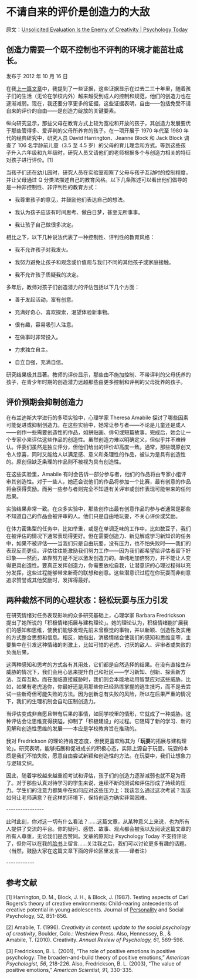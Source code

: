 # 不请自来的评价是创造力的大敌

原文：[Unsolicited Evaluation Is the Enemy of Creativity | Psychology Today](https://www.psychologytoday.com/us/blog/freedom-learn/201210/unsolicited-evaluation-is-the-enemy-creativity)

## 创造力需要一个既不控制也不评判的环境才能茁壮成长。

发布于 2012 年 10 月 16 日

在我[上一篇文章](https://www.psychologytoday.com/us/blog/freedom-learn/201209/children-s-freedom-has-declined-so-has-their-creativity)中，我提到了一些证据，这些证据显示在过去二三十年里，随着孩子们的生活（无论在学校内外）越来越受到成人的控制和规范，他们的创造力也在逐渐减弱。现在，我还要分享更多的证据，这些证据表明，自由——包括免受不请自来的评价的自由——是创造力绽放的关键要素。

纵向研究显示，那些父母在教育方式上较为宽松和开放的孩子，其创造力发展要优于那些管得多、爱评判的父母所养育的孩子。在一项开展于 1970 年代至 1980 年代的经典研究中，研究人员 David Harrington、Jeanne Block 和 Jack Block 调查了 106 名学龄前儿童（3.5 至 4.5 岁）的父母的育儿理念和方式。等到这些孩子升入六年级和九年级时，研究人员又请他们的老师根据多个与创造力相关的特征对孩子进行评价。[1]

当孩子们还在幼儿园时，研究人员在实验室观察了父母与孩子互动时的控制程度，并让父母通过 Q 分类法描述自己的教育风格。以下几条陈述可以看出他们倡导的是一种非控制性、非评判性的教育方式：

- 我尊重孩子的意见，并鼓励他们表达自己的想法。

- 我认为孩子应该有时间思考、做白日梦，甚至无所事事。

- 我让孩子自己做很多决定。

相比之下，以下几种说法代表了一种控制性、评判性的教育风格：

- 我不允许孩子对我发火。

- 我努力避免让孩子和观念或价值观与我们不同的其他孩子或家庭接触。

- 我不允许孩子质疑我的决定。

多年后，教师对孩子们创造潜力的评估包括以下几个方面：

- 善于发起活动，富有创意。

- 充满好奇心，喜欢探索，渴望体验新事物。

- 很有趣，容易吸引人注意。

- 在做事时非常投入。

- 力求独立自主。

- 自立自强，充满自信。

研究结果极其显著。教师的评价显示，那些由不施加控制、不带评判的父母抚养的孩子，在青少年时期的创造潜力远超那些由更多控制和评判的父母抚养的孩子。

## 评价预期会抑制创造力

在布兰迪斯大学进行的多项实验中，心理学家 Theresa Amabile 探讨了哪些因素可能促进或抑制创造力。在这些实验中，她常让参与者——不论是儿童还是成人——创作一些需要创造性的作品，如拼贴画、俳句或短篇故事。完成后，她会让一个专家小来评估这些作品的创造性。虽然创造力难以明确定义，但似乎并不难辨认。评委们虽然是独立评分，但他们给出的评价却高度一致。通常，那些既原创又令人惊喜，同时又能给人以满足感、意义和条理性的作品，被认为是具有创造性的。原创但缺乏条理的作品则不被视为具有创造性。

在这些实验里，Amabile 有时会告诉一部分参与者，他们的作品将由专家小组评审其创造性。对于一些人，她还会说他们的作品将参加一个比赛，最有创意的作品将会获得奖励。而另一些参与者则完全不知道有关评审或创作表现可能带来的任何后果。

实验结果非常一致。在众多实验中，那些创作出最有创意作品的参与者通常是那些不知道自己的作品会被评审的人。他们只是自由地玩耍，不关心评价或奖励。

在体力密集型的任务中，比如举重，或是在单调乏味的工作中，比如数豆子，我们在被评估的情况下通常表现得更好。但在需要创造力、新见解或学习新知识的任务中，如果不被评估——当我们只是自由玩耍，没有压力，也不怕失败时——我们的表现反而更佳。评估往往能激励我们努力工作——因为我们都希望给评估者留下好印象——然而，单靠努力是不足以激发创造力的。单纯地加倍努力，并不能让人变得更具创造性。要真正发挥创造力，你需要放松自我，让潜意识的心理过程得以充分发挥，这些过程能够带来新奇的联想和创意。这些潜意识过程在你玩耍而非刻意追求赞誉或其他奖励时，发挥得最好。

## 两种截然不同的心理状态：轻松玩耍与压力引发

在研究情绪对任务表现影响的众多研究基础上，心理学家 Barbara Fredrickson 提出了她所说的「积极情绪拓展与建构理论」。她的理论认为，积极情绪能扩展我们的感知和思维，使我们能够发现先前未曾察觉的事物，并以新颖、创造性及实用的方式整合思想和信息。相反，她指出，消极情绪会使我们的感知和思维变窄，主要集中在引发这种情绪的刺激上，比如可怕的老虎、讨厌的敌人、评审者或失败的负面后果。

这两种感知和思考的方式各有其用处，它们都是自然选择的结果。在没有直接生存威胁的情况下，我们会用心思来提升自己和社区——学习新知、创新、探索新方法、互帮互助。而在面临直接威胁时，我们则会本能地动用智慧应对这些威胁。比如，如果有老虎追你，你最好还是用那些你已经熟练掌握的逃生技巧，而不是去尝试一些新奇但可能失败的方法。因为创新总有失败的风险，所以在后果严重的情况下，我们的生理机制会自动压制创造力。

当评估变成非自愿且带有后果的事情，如同学校里的情形，它就成了一种威胁。这种评估会让思维变得狭隘，抑制了「积极建设」的过程。它阻碍了新的学习、新的见解和创造性思维的发展——本应是学校教育旨在推动的。

我对 Fredrickson 的理论持肯定态度，但我更喜欢称其为「**玩耍**的拓展与建构理论」。研究表明，能够拓展和促进成长的积极心态，实际上源自于玩耍。玩耍的本质是我们不怕失败，愿意自由尝试新颖和创造性的方法。在玩耍中，我们让想象力与逻辑交织。

因此，随着学校越来越重视考试和评估，孩子们的创造力逐渐减弱也就不足为奇了。对于那些认真对待学习的学生来说，连续不断的测试和评估形成了持续的压力。学生们的注意力都集中在如何应对这些压力上：我该怎么通过这次考试？我该如何让老师满意？在这样的环境下，保持创造力确实非常困难。

\----------------

此时此刻，你对这一切有什么看法？……这篇文章，从某种意义上来说，也为所有人提供了交流的平台。你的疑问、感悟、故事、观点都会被我以及阅读这篇文章的所有人尊重，无论我们是否赞同。文章的原网址 Psychology Today 不支持评论了，但你可以在我的[脸书](https://www.facebook.com/peter.gray.3572)上留言……关注我之后，我们可以讨论更多有趣的话题。（当然，鼓励大家在这篇文章下面的评论区里发言——译者注）

\------------

## 参考文献

[1] Harrington, D. M., Block, J. H., & Block, J. (1987). Testing aspects of Carl Rogers’s theory of creative environments: Child-rearing antecedents of creative potential in young adolescents. Journal of [Personality](https://www.psychologytoday.com/us/basics/personality) and Social Psychology, 52, 851-856.

[2] Amabile, T. (1996). *Creativity in context: update to the social psychology of creativity*, Boulder, Colo.: Westview Press. Also, Hennessey, B., & Amabile, T. (2010). Creativity. *Annual Review of Psychology, 61,* 569-598.

[3] Fredrickson, B. L. (2001), “The role of positive emotions in positive psychology: The broaden-and-build theory of positive emotions,” *American Psychologist, 56*, 218-226. Also, Fredrickson, B. L. (2003), “The value of positive emotions,” *American Scientist, 91,* 330-335.